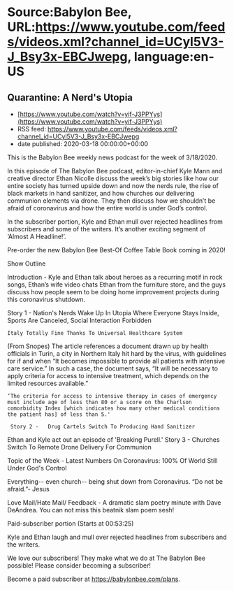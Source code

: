 # Source:Babylon Bee, URL:https://www.youtube.com/feeds/videos.xml?channel_id=UCyl5V3-J_Bsy3x-EBCJwepg, language:en-US

## Quarantine: A Nerd's Utopia
 - [https://www.youtube.com/watch?v=yif-J3PPYys](https://www.youtube.com/watch?v=yif-J3PPYys)
 - RSS feed: https://www.youtube.com/feeds/videos.xml?channel_id=UCyl5V3-J_Bsy3x-EBCJwepg
 - date published: 2020-03-18 00:00:00+00:00

This is the Babylon Bee weekly news podcast for the week of 3/18/2020.

 In this episode of The Babylon Bee podcast, editor-in-chief Kyle Mann and creative director Ethan Nicolle discuss the week’s big stories like how our entire society has turned upside down and now the nerds rule, the rise of black markets in hand sanitizer, and how churches our delivering communion elements via drone. They then discuss how we shouldn’t be afraid of coronavirus and how the entire world is under God’s control.

 In the subscriber portion, Kyle and Ethan mull over rejected headlines from subscribers and some of the writers. It’s another exciting segment of ‘Almost A Headline!’.

  Pre-order the new Babylon Bee Best-Of Coffee Table Book coming in 2020!

 Show Outline

 Introduction - Kyle and Ethan talk about heroes as a recurring motif in rock songs, Ethan’s wife video chats Ethan from the furniture store, and the guys discuss how people seem to be doing home improvement projects during this coronavirus shutdown.

 Story 1 -  Nation's Nerds Wake Up In Utopia Where Everyone Stays Inside, Sports Are Canceled, Social Interaction Forbidden

    Italy Totally Fine Thanks To Universal Healthcare System

   (From Snopes) The article references a document drawn up by health officials in Turin, a city in Northern Italy hit hard by the virus, with guidelines for if and when “It becomes impossible to provide all patients with intensive care service.” In such a case, the document says, “It will be necessary to apply criteria for access to intensive treatment, which depends on the limited resources available.”

    ‘The criteria for access to intensive therapy in cases of emergency must include age of less than 80 or a score on the Charlson comorbidity Index [which indicates how many other medical conditions the patient has] of less than 5.'

     Story 2 -   Drug Cartels Switch To Producing Hand Sanitizer

  Ethan and Kyle act out an episode of 'Breaking Purell.'  Story 3 -  Churches Switch To Remote Drone Delivery For Communion

 Topic of the Week -  Latest Numbers On Coronavirus: 100% Of World Still Under God's Control

 Everything-- even church-- being shut down from Coronavirus. “Do not be afraid.”- Jesus

 Love Mail/Hate Mail/ Feedback - A dramatic slam poetry minute with Dave DeAndrea. You can not miss this beatnik slam poem sesh! 

 Paid-subscriber portion (Starts at 00:53:25)

 Kyle and Ethan laugh and mull over rejected headlines from subscribers and the writers.

  

 We love our subscribers! They make what we do at The Babylon Bee possible! Please consider becoming a subscriber!

 Become a paid subscriber at https://babylonbee.com/plans.

